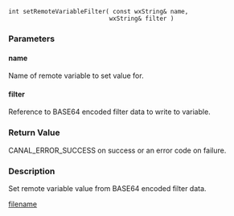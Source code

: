 



```clike
int setRemoteVariableFilter( const wxString& name, 
                            wxString& filter )
```

### Parameters

#### name
Name of remote variable to set value for.

#### filter
Reference to BASE64 encoded filter data to write to variable.

### Return Value
CANAL_ERROR_SUCCESS on success or an error code on failure. 

### Description
Set remote variable value from BASE64 encoded filter data. 



[filename](./bottom_copyright.md ':include')
